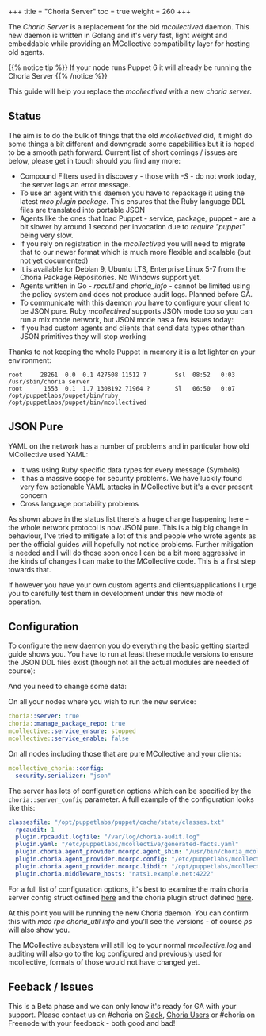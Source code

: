+++
title = "Choria Server"
toc = true
weight = 260
+++

The *Choria Server* is a replacement for the old *mcollectived* daemon.  This new daemon is written in Golang and it's very fast, light weight and embeddable while providing an MCollective compatibility layer for hosting old agents.

{{% notice tip %}}
If your node runs Puppet 6 it will already be running the Choria Server
{{% /notice %}}

This guide will help you replace the *mcollectived* with a new *choria server*.

## Status

The aim is to do the bulk of things that the old *mcollectived* did, it might do some things a bit different and downgrade some capabilities but it is hoped to be a smooth path forward.  Current list of short comings / issues are below, please get in touch should you find any more:

  * Compound Filters used in discovery - those with _-S_ - do not work today, the server logs an error message.
  * To use an agent with this daemon you have to repackage it using the latest _mco plugin package_. This ensures that the Ruby language DDL files are translated into portable JSON
  * Agents like the ones that load Puppet - service, package, puppet - are a bit slower by around 1 second per invocation due to _require "puppet"_ being very slow.
  * If you rely on registration in the *mcollectived* you will need to migrate that to our newer format which is much more flexible and scalable (but not yet documented)
  * It is available for Debian 9, Ubuntu LTS, Enterprise Linux 5-7 from the Choria Package Repositories.  No Windows support yet.
  * Agents written in Go - *rpcutil* and *choria_info* - cannot be limited using the policy system and does not produce audit logs.  Planned before GA.
  * To communicate with this daemon you have to configure your client to be JSON pure.  Ruby *mcollectived* supports JSON mode too so you can run a mix mode network, but JSON mode has a few issues today:
  * If you had custom agents and clients that send data types other than JSON primitives they will stop working

Thanks to not keeping the whole Puppet in memory it is a lot lighter on your environment:

```
root     28261  0.0  0.1 427508 11512 ?        Ssl  08:52   0:03 /usr/sbin/choria server
root      1553  0.1  1.7 1308192 71964 ?       Sl   06:50   0:07 /opt/puppetlabs/puppet/bin/ruby /opt/puppetlabs/puppet/bin/mcollectived
```

## JSON Pure

YAML on the network has a number of problems and in particular how old MCollective used YAML:

  * It was using Ruby specific data types for every message (Symbols)
  * It has a massive scope for security problems.  We have luckily found very few actionable YAML attacks in MCollective but it's a ever present concern
  * Cross language portability problems

As shown above in the status list there's a huge change happening here - the whole network protocol is now JSON pure.  This is a big big change in behaviour, I've tried to mitigate a lot of this and people who wrote agents as per the official guides will hopefully not notice problems. Further mitigation is needed and I will do those soon once I can be a bit more aggressive in the kinds of changes I can make to the MCollective code. This is a first step towards that.

If however you have your own custom agents and clients/applications I urge you to carefully test them in development under this new mode of operation.

## Configuration

To configure the new daemon you do everything the basic getting started guide shows you. You have to run at least these module versions to ensure the JSON DDL files exist (though not all the actual modules are needed of course):

And you need to change some data:

On all your nodes where you wish to run the new service:

```yaml
choria::server: true
choria::manage_package_repo: true
mcollective::service_ensure: stopped
mcollective::service_enable: false
```

On all nodes including those that are pure MCollective and your clients:

```yaml
mcollective_choria::config:
  security.serializer: "json"
```

The server has lots of configuration options which can be specified by the `choria::server_config` parameter. A full example of the configuration looks like this:

```yaml
classesfile: "/opt/puppetlabs/puppet/cache/state/classes.txt"
  rpcaudit: 1
  plugin.rpcaudit.logfile: "/var/log/choria-audit.log"
  plugin.yaml: "/etc/puppetlabs/mcollective/generated-facts.yaml"
  plugin.choria.agent_provider.mcorpc.agent_shim: "/usr/bin/choria_mcollective_agent_compat.rb"
  plugin.choria.agent_provider.mcorpc.config: "/etc/puppetlabs/mcollective/choria-shim.cfg"
  plugin.choria.agent_provider.mcorpc.libdir: "/opt/puppetlabs/mcollective/plugins"
  plugin.choria.middleware_hosts: "nats1.example.net:4222"
```

For a full list of configuration options, it's best to examine the main choria server config struct defined [here](https://github.com/choria-io/go-config/blob/master/config.go) and the choria plugin struct defined [here](https://github.com/choria-io/go-config/blob/master/choria.go).

At this point you will be running the new Choria daemon. You can confirm this with *mco rpc choria_util info* and you'll see the versions - of course *ps* will also show you.

The MCollective subsystem will still log to your normal *mcollective.log* and auditing will also go to the log configured and previously used for mcollective, formats of those would not have changed yet.

## Feeback / Issues

This is a Beta phase and we can only know it's ready for GA with your support.  Please contact us on #choria on [Slack](http://slack.puppet.com), [Choria Users](https://groups.google.com/forum/#!forum/choria-users) or #choria on Freenode with your feedback - both good and bad!
